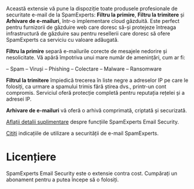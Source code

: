 Această extensie vă pune la dispoziție toate produsele profesionale de securitate e-mail de la SpamExperts: **Filtru la primire**, **Filtru la trimitere** și **Arhivare de e-mailuri**, într-o implementare cloud găzduită. Este perfect pentru furnizorii de găzduire web care doresc să-și protejeze întreaga infrastructură de găzduire sau pentru resellerii care doresc să ofere SpamExperts ca serviciu cu valoare adăugată. 

**Filtru la primire** separă e-mailurile corecte de mesajele nedorire și nesolicitate. Vă apără împotriva unui mare număr de amenințări, cum ar fi: 

– Spam 
– Viruși 
– Phishing 
– Colectare 
– Malware 
– Ransomware 

**Filtrul la trimitere** împiedică trecerea în liste negre a adreselor IP pe care le folosiți, ca urmare a spamului trimis fără știrea dvs., printr-un cont compromis. Serviciul oferă protecție completă pentru reputația rețelei și a adresei IP. 

**Arhivare de e-mailuri** vă oferă o arhivă comprimată, criptată și securizată. 

[Aflații detalii suplimentare](https://www.spamexperts.com/services/incoming-filtering) despre funcțiile SpamExperts Email Security. 

[Citiți](https://github.com/SpamExperts/plesk-extension/blob/master/docs/user-manual.md) indicațiile de utilizare a securității de e-mail SpamExperts. 

# Licențiere 

SpamExperts Email Security este o extensie contra cost. Cumpărați un abonament pentru a putea începe să o folosiți.